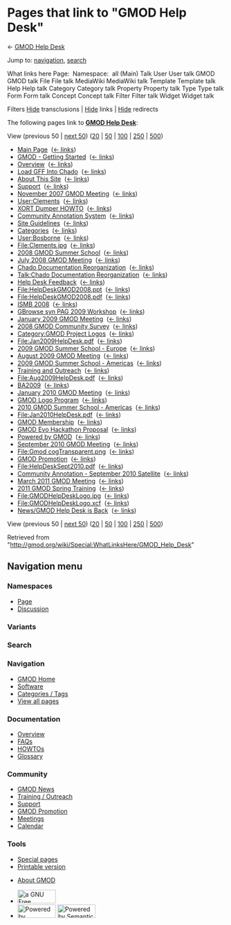 <div id="mw-page-base" class="noprint">

</div>

<div id="mw-head-base" class="noprint">

</div>

<div id="content" class="mw-body" role="main">

<span id="top"></span>

<div id="mw-js-message" style="display:none;">

</div>



# <span dir="auto">Pages that link to "GMOD Help Desk"</span>

<div id="bodyContent">

<div id="contentSub">

← [GMOD Help Desk](/wiki/GMOD_Help_Desk "GMOD Help Desk")

</div>

<div id="jump-to-nav" class="mw-jump">

Jump to: [navigation](#mw-navigation), [search](#p-search)

</div>

<div id="mw-content-text">

What links here Page:  Namespace:  all (Main) Talk User User talk GMOD
GMOD talk File File talk MediaWiki MediaWiki talk Template Template talk
Help Help talk Category Category talk Property Property talk Type Type
talk Form Form talk Concept Concept talk Filter Filter talk Widget
Widget talk

Filters
[Hide](/mediawiki/index.php?title=Special:WhatLinksHere/GMOD_Help_Desk&hidetrans=1 "Special:WhatLinksHere/GMOD Help Desk")
transclusions \|
[Hide](/mediawiki/index.php?title=Special:WhatLinksHere/GMOD_Help_Desk&hidelinks=1 "Special:WhatLinksHere/GMOD Help Desk")
links \|
[Hide](/mediawiki/index.php?title=Special:WhatLinksHere/GMOD_Help_Desk&hideredirs=1 "Special:WhatLinksHere/GMOD Help Desk")
redirects

The following pages link to **[GMOD Help
Desk](/wiki/GMOD_Help_Desk "GMOD Help Desk")**:

View (previous 50 \| [next
50](/mediawiki/index.php?title=Special:WhatLinksHere/GMOD_Help_Desk&from=2468&back=0 "Special:WhatLinksHere/GMOD Help Desk"))
([20](/mediawiki/index.php?title=Special:WhatLinksHere/GMOD_Help_Desk&limit=20 "Special:WhatLinksHere/GMOD Help Desk")
\|
[50](/mediawiki/index.php?title=Special:WhatLinksHere/GMOD_Help_Desk&limit=50 "Special:WhatLinksHere/GMOD Help Desk")
\|
[100](/mediawiki/index.php?title=Special:WhatLinksHere/GMOD_Help_Desk&limit=100 "Special:WhatLinksHere/GMOD Help Desk")
\|
[250](/mediawiki/index.php?title=Special:WhatLinksHere/GMOD_Help_Desk&limit=250 "Special:WhatLinksHere/GMOD Help Desk")
\|
[500](/mediawiki/index.php?title=Special:WhatLinksHere/GMOD_Help_Desk&limit=500 "Special:WhatLinksHere/GMOD Help Desk"))

- [Main Page](/wiki/Main_Page "Main Page") ‎
  <span class="mw-whatlinkshere-tools">([←
  links](/mediawiki/index.php?title=Special:WhatLinksHere&target=Main+Page "Special:WhatLinksHere"))</span>
- [GMOD - Getting
  Started](/wiki/GMOD_-_Getting_Started "GMOD - Getting Started") ‎
  <span class="mw-whatlinkshere-tools">([←
  links](/mediawiki/index.php?title=Special:WhatLinksHere&target=GMOD+-+Getting+Started "Special:WhatLinksHere"))</span>
- [Overview](/wiki/Overview "Overview") ‎
  <span class="mw-whatlinkshere-tools">([←
  links](/mediawiki/index.php?title=Special:WhatLinksHere&target=Overview "Special:WhatLinksHere"))</span>
- [Load GFF Into Chado](/wiki/Load_GFF_Into_Chado "Load GFF Into Chado")
  ‎ <span class="mw-whatlinkshere-tools">([←
  links](/mediawiki/index.php?title=Special:WhatLinksHere&target=Load+GFF+Into+Chado "Special:WhatLinksHere"))</span>
- [About This Site](/wiki/About_This_Site "About This Site") ‎
  <span class="mw-whatlinkshere-tools">([←
  links](/mediawiki/index.php?title=Special:WhatLinksHere&target=About+This+Site "Special:WhatLinksHere"))</span>
- [Support](/wiki/Support "Support") ‎
  <span class="mw-whatlinkshere-tools">([←
  links](/mediawiki/index.php?title=Special:WhatLinksHere&target=Support "Special:WhatLinksHere"))</span>
- [November 2007 GMOD
  Meeting](/wiki/November_2007_GMOD_Meeting "November 2007 GMOD Meeting")
  ‎ <span class="mw-whatlinkshere-tools">([←
  links](/mediawiki/index.php?title=Special:WhatLinksHere&target=November+2007+GMOD+Meeting "Special:WhatLinksHere"))</span>
- [User:Clements](/wiki/User:Clements "User:Clements") ‎
  <span class="mw-whatlinkshere-tools">([←
  links](/mediawiki/index.php?title=Special:WhatLinksHere&target=User%3AClements "Special:WhatLinksHere"))</span>
- [XORT Dumper HOWTO](/wiki/XORT_Dumper_HOWTO "XORT Dumper HOWTO") ‎
  <span class="mw-whatlinkshere-tools">([←
  links](/mediawiki/index.php?title=Special:WhatLinksHere&target=XORT+Dumper+HOWTO "Special:WhatLinksHere"))</span>
- [Community Annotation
  System](/wiki/Community_Annotation_System "Community Annotation System")
  ‎ <span class="mw-whatlinkshere-tools">([←
  links](/mediawiki/index.php?title=Special:WhatLinksHere&target=Community+Annotation+System "Special:WhatLinksHere"))</span>
- [Site Guidelines](/wiki/Site_Guidelines "Site Guidelines") ‎
  <span class="mw-whatlinkshere-tools">([←
  links](/mediawiki/index.php?title=Special:WhatLinksHere&target=Site+Guidelines "Special:WhatLinksHere"))</span>
- [Categories](/wiki/Categories "Categories") ‎
  <span class="mw-whatlinkshere-tools">([←
  links](/mediawiki/index.php?title=Special:WhatLinksHere&target=Categories "Special:WhatLinksHere"))</span>
- [User:Bosborne](/wiki/User:Bosborne "User:Bosborne") ‎
  <span class="mw-whatlinkshere-tools">([←
  links](/mediawiki/index.php?title=Special:WhatLinksHere&target=User%3ABosborne "Special:WhatLinksHere"))</span>
- [File:Clements.jpg](/wiki/File:Clements.jpg "File:Clements.jpg") ‎
  <span class="mw-whatlinkshere-tools">([←
  links](/mediawiki/index.php?title=Special:WhatLinksHere&target=File%3AClements.jpg "Special:WhatLinksHere"))</span>
- [2008 GMOD Summer
  School](/wiki/2008_GMOD_Summer_School "2008 GMOD Summer School") ‎
  <span class="mw-whatlinkshere-tools">([←
  links](/mediawiki/index.php?title=Special:WhatLinksHere&target=2008+GMOD+Summer+School "Special:WhatLinksHere"))</span>
- [July 2008 GMOD
  Meeting](/wiki/July_2008_GMOD_Meeting "July 2008 GMOD Meeting") ‎
  <span class="mw-whatlinkshere-tools">([←
  links](/mediawiki/index.php?title=Special:WhatLinksHere&target=July+2008+GMOD+Meeting "Special:WhatLinksHere"))</span>
- [Chado Documentation
  Reorganization](/wiki/Chado_Documentation_Reorganization "Chado Documentation Reorganization")
  ‎ <span class="mw-whatlinkshere-tools">([←
  links](/mediawiki/index.php?title=Special:WhatLinksHere&target=Chado+Documentation+Reorganization "Special:WhatLinksHere"))</span>
- [Talk:Chado Documentation
  Reorganization](/wiki/Talk:Chado_Documentation_Reorganization "Talk:Chado Documentation Reorganization")
  ‎ <span class="mw-whatlinkshere-tools">([←
  links](/mediawiki/index.php?title=Special:WhatLinksHere&target=Talk%3AChado+Documentation+Reorganization "Special:WhatLinksHere"))</span>
- [Help Desk Feedback](/wiki/Help_Desk_Feedback "Help Desk Feedback") ‎
  <span class="mw-whatlinkshere-tools">([←
  links](/mediawiki/index.php?title=Special:WhatLinksHere&target=Help+Desk+Feedback "Special:WhatLinksHere"))</span>
- [File:HelpDeskGMOD2008.ppt](/wiki/File:HelpDeskGMOD2008.ppt "File:HelpDeskGMOD2008.ppt")
  ‎ <span class="mw-whatlinkshere-tools">([←
  links](/mediawiki/index.php?title=Special:WhatLinksHere&target=File%3AHelpDeskGMOD2008.ppt "Special:WhatLinksHere"))</span>
- [File:HelpDeskGMOD2008.pdf](/wiki/File:HelpDeskGMOD2008.pdf "File:HelpDeskGMOD2008.pdf")
  ‎ <span class="mw-whatlinkshere-tools">([←
  links](/mediawiki/index.php?title=Special:WhatLinksHere&target=File%3AHelpDeskGMOD2008.pdf "Special:WhatLinksHere"))</span>
- [ISMB 2008](/wiki/ISMB_2008 "ISMB 2008") ‎
  <span class="mw-whatlinkshere-tools">([←
  links](/mediawiki/index.php?title=Special:WhatLinksHere&target=ISMB+2008 "Special:WhatLinksHere"))</span>
- [GBrowse syn PAG 2009
  Workshop](/wiki/GBrowse_syn_PAG_2009_Workshop "GBrowse syn PAG 2009 Workshop")
  ‎ <span class="mw-whatlinkshere-tools">([←
  links](/mediawiki/index.php?title=Special:WhatLinksHere&target=GBrowse+syn+PAG+2009+Workshop "Special:WhatLinksHere"))</span>
- [January 2009 GMOD
  Meeting](/wiki/January_2009_GMOD_Meeting "January 2009 GMOD Meeting") ‎
  <span class="mw-whatlinkshere-tools">([←
  links](/mediawiki/index.php?title=Special:WhatLinksHere&target=January+2009+GMOD+Meeting "Special:WhatLinksHere"))</span>
- [2008 GMOD Community
  Survey](/wiki/2008_GMOD_Community_Survey "2008 GMOD Community Survey")
  ‎ <span class="mw-whatlinkshere-tools">([←
  links](/mediawiki/index.php?title=Special:WhatLinksHere&target=2008+GMOD+Community+Survey "Special:WhatLinksHere"))</span>
- [Category:GMOD Project
  Logos](/wiki/Category:GMOD_Project_Logos "Category:GMOD Project Logos")
  ‎ <span class="mw-whatlinkshere-tools">([←
  links](/mediawiki/index.php?title=Special:WhatLinksHere&target=Category%3AGMOD+Project+Logos "Special:WhatLinksHere"))</span>
- [File:Jan2009HelpDesk.pdf](/wiki/File:Jan2009HelpDesk.pdf "File:Jan2009HelpDesk.pdf")
  ‎ <span class="mw-whatlinkshere-tools">([←
  links](/mediawiki/index.php?title=Special:WhatLinksHere&target=File%3AJan2009HelpDesk.pdf "Special:WhatLinksHere"))</span>
- [2009 GMOD Summer School -
  Europe](/wiki/2009_GMOD_Summer_School_-_Europe "2009 GMOD Summer School - Europe")
  ‎ <span class="mw-whatlinkshere-tools">([←
  links](/mediawiki/index.php?title=Special:WhatLinksHere&target=2009+GMOD+Summer+School+-+Europe "Special:WhatLinksHere"))</span>
- [August 2009 GMOD
  Meeting](/wiki/August_2009_GMOD_Meeting "August 2009 GMOD Meeting") ‎
  <span class="mw-whatlinkshere-tools">([←
  links](/mediawiki/index.php?title=Special:WhatLinksHere&target=August+2009+GMOD+Meeting "Special:WhatLinksHere"))</span>
- [2009 GMOD Summer School -
  Americas](/wiki/2009_GMOD_Summer_School_-_Americas "2009 GMOD Summer School - Americas")
  ‎ <span class="mw-whatlinkshere-tools">([←
  links](/mediawiki/index.php?title=Special:WhatLinksHere&target=2009+GMOD+Summer+School+-+Americas "Special:WhatLinksHere"))</span>
- [Training and
  Outreach](/wiki/Training_and_Outreach "Training and Outreach") ‎
  <span class="mw-whatlinkshere-tools">([←
  links](/mediawiki/index.php?title=Special:WhatLinksHere&target=Training+and+Outreach "Special:WhatLinksHere"))</span>
- [File:Aug2009HelpDesk.pdf](/wiki/File:Aug2009HelpDesk.pdf "File:Aug2009HelpDesk.pdf")
  ‎ <span class="mw-whatlinkshere-tools">([←
  links](/mediawiki/index.php?title=Special:WhatLinksHere&target=File%3AAug2009HelpDesk.pdf "Special:WhatLinksHere"))</span>
- [BA2009](/wiki/BA2009 "BA2009") ‎
  <span class="mw-whatlinkshere-tools">([←
  links](/mediawiki/index.php?title=Special:WhatLinksHere&target=BA2009 "Special:WhatLinksHere"))</span>
- [January 2010 GMOD
  Meeting](/wiki/January_2010_GMOD_Meeting "January 2010 GMOD Meeting") ‎
  <span class="mw-whatlinkshere-tools">([←
  links](/mediawiki/index.php?title=Special:WhatLinksHere&target=January+2010+GMOD+Meeting "Special:WhatLinksHere"))</span>
- [GMOD Logo Program](/wiki/GMOD_Logo_Program "GMOD Logo Program") ‎
  <span class="mw-whatlinkshere-tools">([←
  links](/mediawiki/index.php?title=Special:WhatLinksHere&target=GMOD+Logo+Program "Special:WhatLinksHere"))</span>
- [2010 GMOD Summer School -
  Americas](/wiki/2010_GMOD_Summer_School_-_Americas "2010 GMOD Summer School - Americas")
  ‎ <span class="mw-whatlinkshere-tools">([←
  links](/mediawiki/index.php?title=Special:WhatLinksHere&target=2010+GMOD+Summer+School+-+Americas "Special:WhatLinksHere"))</span>
- [File:Jan2010HelpDesk.pdf](/wiki/File:Jan2010HelpDesk.pdf "File:Jan2010HelpDesk.pdf")
  ‎ <span class="mw-whatlinkshere-tools">([←
  links](/mediawiki/index.php?title=Special:WhatLinksHere&target=File%3AJan2010HelpDesk.pdf "Special:WhatLinksHere"))</span>
- [GMOD Membership](/wiki/GMOD_Membership "GMOD Membership") ‎
  <span class="mw-whatlinkshere-tools">([←
  links](/mediawiki/index.php?title=Special:WhatLinksHere&target=GMOD+Membership "Special:WhatLinksHere"))</span>
- [GMOD Evo Hackathon
  Proposal](/wiki/GMOD_Evo_Hackathon_Proposal "GMOD Evo Hackathon Proposal")
  ‎ <span class="mw-whatlinkshere-tools">([←
  links](/mediawiki/index.php?title=Special:WhatLinksHere&target=GMOD+Evo+Hackathon+Proposal "Special:WhatLinksHere"))</span>
- [Powered by GMOD](/wiki/Powered_by_GMOD "Powered by GMOD") ‎
  <span class="mw-whatlinkshere-tools">([←
  links](/mediawiki/index.php?title=Special:WhatLinksHere&target=Powered+by+GMOD "Special:WhatLinksHere"))</span>
- [September 2010 GMOD
  Meeting](/wiki/September_2010_GMOD_Meeting "September 2010 GMOD Meeting")
  ‎ <span class="mw-whatlinkshere-tools">([←
  links](/mediawiki/index.php?title=Special:WhatLinksHere&target=September+2010+GMOD+Meeting "Special:WhatLinksHere"))</span>
- [File:Gmod
  cogTransparent.png](/wiki/File:Gmod_cogTransparent.png "File:Gmod cogTransparent.png")
  ‎ <span class="mw-whatlinkshere-tools">([←
  links](/mediawiki/index.php?title=Special:WhatLinksHere&target=File%3AGmod+cogTransparent.png "Special:WhatLinksHere"))</span>
- [GMOD Promotion](/wiki/GMOD_Promotion "GMOD Promotion") ‎
  <span class="mw-whatlinkshere-tools">([←
  links](/mediawiki/index.php?title=Special:WhatLinksHere&target=GMOD+Promotion "Special:WhatLinksHere"))</span>
- [File:HelpDeskSept2010.pdf](/wiki/File:HelpDeskSept2010.pdf "File:HelpDeskSept2010.pdf")
  ‎ <span class="mw-whatlinkshere-tools">([←
  links](/mediawiki/index.php?title=Special:WhatLinksHere&target=File%3AHelpDeskSept2010.pdf "Special:WhatLinksHere"))</span>
- [Community Annotation - September 2010
  Satellite](/wiki/Community_Annotation_-_September_2010_Satellite "Community Annotation - September 2010 Satellite")
  ‎ <span class="mw-whatlinkshere-tools">([←
  links](/mediawiki/index.php?title=Special:WhatLinksHere&target=Community+Annotation+-+September+2010+Satellite "Special:WhatLinksHere"))</span>
- [March 2011 GMOD
  Meeting](/wiki/March_2011_GMOD_Meeting "March 2011 GMOD Meeting") ‎
  <span class="mw-whatlinkshere-tools">([←
  links](/mediawiki/index.php?title=Special:WhatLinksHere&target=March+2011+GMOD+Meeting "Special:WhatLinksHere"))</span>
- [2011 GMOD Spring
  Training](/wiki/2011_GMOD_Spring_Training "2011 GMOD Spring Training")
  ‎ <span class="mw-whatlinkshere-tools">([←
  links](/mediawiki/index.php?title=Special:WhatLinksHere&target=2011+GMOD+Spring+Training "Special:WhatLinksHere"))</span>
- [File:GMODHelpDeskLogo.jpg](/wiki/File:GMODHelpDeskLogo.jpg "File:GMODHelpDeskLogo.jpg")
  ‎ <span class="mw-whatlinkshere-tools">([←
  links](/mediawiki/index.php?title=Special:WhatLinksHere&target=File%3AGMODHelpDeskLogo.jpg "Special:WhatLinksHere"))</span>
- [File:GMODHelpDeskLogo.xcf](/wiki/File:GMODHelpDeskLogo.xcf "File:GMODHelpDeskLogo.xcf")
  ‎ <span class="mw-whatlinkshere-tools">([←
  links](/mediawiki/index.php?title=Special:WhatLinksHere&target=File%3AGMODHelpDeskLogo.xcf "Special:WhatLinksHere"))</span>
- [News/GMOD Help Desk is
  Back](/wiki/News/GMOD_Help_Desk_is_Back "News/GMOD Help Desk is Back")
  ‎ <span class="mw-whatlinkshere-tools">([←
  links](/mediawiki/index.php?title=Special:WhatLinksHere&target=News%2FGMOD+Help+Desk+is+Back "Special:WhatLinksHere"))</span>

View (previous 50 \| [next
50](/mediawiki/index.php?title=Special:WhatLinksHere/GMOD_Help_Desk&from=2468&back=0 "Special:WhatLinksHere/GMOD Help Desk"))
([20](/mediawiki/index.php?title=Special:WhatLinksHere/GMOD_Help_Desk&limit=20 "Special:WhatLinksHere/GMOD Help Desk")
\|
[50](/mediawiki/index.php?title=Special:WhatLinksHere/GMOD_Help_Desk&limit=50 "Special:WhatLinksHere/GMOD Help Desk")
\|
[100](/mediawiki/index.php?title=Special:WhatLinksHere/GMOD_Help_Desk&limit=100 "Special:WhatLinksHere/GMOD Help Desk")
\|
[250](/mediawiki/index.php?title=Special:WhatLinksHere/GMOD_Help_Desk&limit=250 "Special:WhatLinksHere/GMOD Help Desk")
\|
[500](/mediawiki/index.php?title=Special:WhatLinksHere/GMOD_Help_Desk&limit=500 "Special:WhatLinksHere/GMOD Help Desk"))

</div>

<div class="printfooter">

Retrieved from
"<http://gmod.org/wiki/Special:WhatLinksHere/GMOD_Help_Desk>"

</div>

<div id="catlinks" class="catlinks catlinks-allhidden">

</div>

<div class="visualClear">

</div>

</div>

</div>

<div id="mw-navigation">

## Navigation menu

<div id="mw-head">



<div id="left-navigation">

<div id="p-namespaces" class="vectorTabs" role="navigation"
aria-labelledby="p-namespaces-label">

### Namespaces

- <span id="ca-nstab-main"><a href="/wiki/GMOD_Help_Desk" accesskey="c"
  title="View the content page [c]">Page</a></span>
- <span id="ca-talk"><a href="/wiki/Talk:GMOD_Help_Desk" accesskey="t"
  title="Discussion about the content page [t]">Discussion</a></span>

</div>

<div id="p-variants" class="vectorMenu emptyPortlet" role="navigation"
aria-labelledby="p-variants-label">

### 

### Variants[](#)

<div class="menu">

</div>

</div>

</div>

<div id="right-navigation">





</div>

<div id="p-search" role="search">

### Search

<div id="simpleSearch">

</div>

</div>

</div>

</div>

<div id="mw-panel">

<div id="p-logo" role="banner">

<a href="/wiki/Main_Page"
style="background-image: url(http://gmod.org/images/GMOD-cogs.png);"
title="Visit the main page"></a>

</div>

<div id="p-Navigation" class="portal" role="navigation"
aria-labelledby="p-Navigation-label">

### Navigation

<div class="body">

- <span id="n-GMOD-Home">[GMOD Home](/wiki/Main_Page)</span>
- <span id="n-Software">[Software](/wiki/GMOD_Components)</span>
- <span id="n-Categories-.2F-Tags">[Categories /
  Tags](/wiki/Categories)</span>
- <span id="n-View-all-pages">[View all
  pages](/wiki/Special:AllPages)</span>

</div>

</div>

<div id="p-Documentation" class="portal" role="navigation"
aria-labelledby="p-Documentation-label">

### Documentation

<div class="body">

- <span id="n-Overview">[Overview](/wiki/Overview)</span>
- <span id="n-FAQs">[FAQs](/wiki/Category:FAQ)</span>
- <span id="n-HOWTOs">[HOWTOs](/wiki/Category:HOWTO)</span>
- <span id="n-Glossary">[Glossary](/wiki/Glossary)</span>

</div>

</div>

<div id="p-Community" class="portal" role="navigation"
aria-labelledby="p-Community-label">

### Community

<div class="body">

- <span id="n-GMOD-News">[GMOD News](/wiki/GMOD_News)</span>
- <span id="n-Training-.2F-Outreach">[Training /
  Outreach](/wiki/Training_and_Outreach)</span>
- <span id="n-Support">[Support](/wiki/Support)</span>
- <span id="n-GMOD-Promotion">[GMOD
  Promotion](/wiki/GMOD_Promotion)</span>
- <span id="n-Meetings">[Meetings](/wiki/Meetings)</span>
- <span id="n-Calendar">[Calendar](/wiki/Calendar)</span>

</div>

</div>

<div id="p-tb" class="portal" role="navigation"
aria-labelledby="p-tb-label">

### Tools

<div class="body">

- <span id="t-specialpages"><a href="/wiki/Special:SpecialPages" accesskey="q"
  title="A list of all special pages [q]">Special pages</a></span>
- <span id="t-print"><a
  href="/mediawiki/index.php?title=Special:WhatLinksHere/GMOD_Help_Desk&amp;printable=yes"
  rel="alternate" accesskey="p"
  title="Printable version of this page [p]">Printable version</a></span>

</div>

</div>

</div>

</div>

<div id="footer" role="contentinfo">

- <span id="footer-places-about">[About
  GMOD](/wiki/GMOD:About "GMOD:About")</span>

<!-- -->

- <span id="footer-copyrightico">[<img src="http://www.gnu.org/graphics/gfdl-logo-small.png" width="88"
  height="31" alt="a GNU Free Documentation License" />](http://www.gnu.org/licenses/fdl-1.3.html)</span>
- <span id="footer-poweredbyico">[<img src="/mediawiki/skins/common/images/poweredby_mediawiki_88x31.png"
  width="88" height="31" alt="Powered by MediaWiki" />](//www.mediawiki.org/)
  [<img
  src="/mediawiki/extensions/SemanticMediaWiki/includes/../resources/images/smw_button.png"
  width="88" height="31" alt="Powered by Semantic MediaWiki" />](https://www.semantic-mediawiki.org/wiki/Semantic_MediaWiki)</span>

<div style="clear:both">

</div>

</div>
